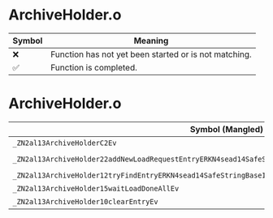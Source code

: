 # ArchiveHolder.o
| Symbol | Meaning 
| ------------- | ------------- 
| :x: | Function has not yet been started or is not matching. 
| :white_check_mark: | Function is completed. 


# ArchiveHolder.o
| Symbol (Mangled) | Symbol (Demangled) | Decompiled? |
| ------------- |  ------------- | ------------- |
| `_ZN2al13ArchiveHolderC2Ev` | `al::ArchiveHolder::ArchiveHolder(void)` | :white_check_mark: |
| `_ZN2al13ArchiveHolder22addNewLoadRequestEntryERKN4sead14SafeStringBaseIcEEPNS1_4HeapEPNS1_10FileDeviceE` | `al::ArchiveHolder::addNewLoadRequestEntry(sead::SafeStringBase<char> const&,sead::Heap *,sead::FileDevice *)` | :white_check_mark: |
| `_ZN2al13ArchiveHolder12tryFindEntryERKN4sead14SafeStringBaseIcEE` | `al::ArchiveHolder::tryFindEntry(sead::SafeStringBase<char> const&)` | :white_check_mark: |
| `_ZN2al13ArchiveHolder15waitLoadDoneAllEv` | `al::ArchiveHolder::waitLoadDoneAll(void)` | :white_check_mark: |
| `_ZN2al13ArchiveHolder10clearEntryEv` | `al::ArchiveHolder::clearEntry(void)` | :white_check_mark: |

